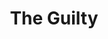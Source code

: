 ---
title: "The Guilty"
year: 2021
rating: 1.5
stars: "★½"
rewatched: false
permalink: "the-guilty-2021"
watched_on: 2021-10-02
---